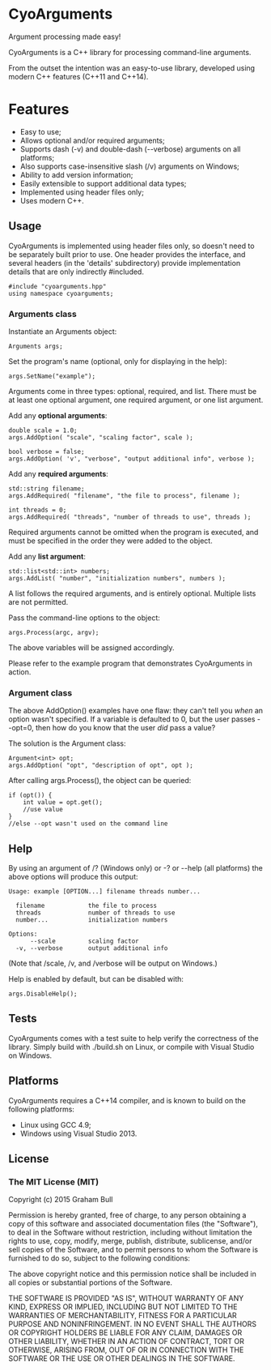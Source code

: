 # CyoArguments

Argument processing made easy!

CyoArguments is a C++ library for processing command-line arguments.

From the outset the intention was an easy-to-use library, developed using modern C++ features (C++11 and C++14).

# Features

* Easy to use;
* Allows optional and/or required arguments;
* Supports dash (-v) and double-dash (--verbose) arguments on all platforms;
* Also supports case-insensitive slash (/v) arguments on Windows;
* Ability to add version information;
* Easily extensible to support additional data types;
* Implemented using header files only;
* Uses modern C++.

## Usage

CyoArguments is implemented using header files only, so doesn't need to be separately built prior to use. One header provides the interface, and several headers (in the 'details' subdirectory) provide implementation details that are only indirectly #included.

    #include "cyoarguments.hpp"
    using namespace cyoarguments;

### Arguments class

Instantiate an Arguments object:

    Arguments args;

Set the program's name (optional, only for displaying in the help):

    args.SetName("example"); 

Arguments come in three types: optional, required, and list. There must be at least one optional argument, one required argument, or one list argument.

Add any **optional arguments**:

    double scale = 1.0;
    args.AddOption( "scale", "scaling factor", scale );

    bool verbose = false;
    args.AddOption( 'v', "verbose", "output additional info", verbose );

Add any **required arguments**:

    std::string filename;
    args.AddRequired( "filename", "the file to process", filename );

    int threads = 0;
    args.AddRequired( "threads", "number of threads to use", threads );

Required arguments cannot be omitted when the program is executed, and must be specified in the order they were added to the object.

Add any **list argument**:

    std::list<std::int> numbers;
    args.AddList( "number", "initialization numbers", numbers );

A list follows the required arguments, and is entirely optional. Multiple lists are not permitted. 

Pass the command-line options to the object:

    args.Process(argc, argv);

The above variables will be assigned accordingly.

Please refer to the example program that demonstrates CyoArguments in action.

### Argument class

The above AddOption() examples have one flaw: they can't tell you *when* an option wasn't specified. If a variable is defaulted to 0, but the user passes --opt=0, then how do you know that the user *did* pass a value?

The solution is the Argument class:

	Argument<int> opt;
	args.AddOption( "opt", "description of opt", opt );

After calling args.Process(), the object can be queried:

	if (opt()) {
		int value = opt.get();
		//use value
	}
	//else --opt wasn't used on the command line

## Help

By using an argument of /? (Windows only) or -? or --help (all platforms) the above options will produce this output:

    Usage: example [OPTION...] filename threads number...
    
      filename            the file to process
      threads             number of threads to use
      number...           initialization numbers
    
    Options:
          --scale         scaling factor
      -v, --verbose       output additional info

(Note that /scale, /v, and /verbose will be output on Windows.)

Help is enabled by default, but can be disabled with:

    args.DisableHelp();

## Tests

CyoArguments comes with a test suite to help verify the correctness of the library. Simply build with ./build.sh on Linux, or compile with Visual Studio on Windows.

## Platforms

CyoArguments requires a C++14 compiler, and is known to build on the following platforms:

* Linux using GCC 4.9;
* Windows using Visual Studio 2013.

## License

### The MIT License (MIT)

Copyright (c) 2015 Graham Bull

Permission is hereby granted, free of charge, to any person obtaining a copy
of this software and associated documentation files (the "Software"), to deal
in the Software without restriction, including without limitation the rights
to use, copy, modify, merge, publish, distribute, sublicense, and/or sell
copies of the Software, and to permit persons to whom the Software is
furnished to do so, subject to the following conditions:

The above copyright notice and this permission notice shall be included in all
copies or substantial portions of the Software.

THE SOFTWARE IS PROVIDED "AS IS", WITHOUT WARRANTY OF ANY KIND, EXPRESS OR
IMPLIED, INCLUDING BUT NOT LIMITED TO THE WARRANTIES OF MERCHANTABILITY,
FITNESS FOR A PARTICULAR PURPOSE AND NONINFRINGEMENT. IN NO EVENT SHALL THE
AUTHORS OR COPYRIGHT HOLDERS BE LIABLE FOR ANY CLAIM, DAMAGES OR OTHER
LIABILITY, WHETHER IN AN ACTION OF CONTRACT, TORT OR OTHERWISE, ARISING FROM,
OUT OF OR IN CONNECTION WITH THE SOFTWARE OR THE USE OR OTHER DEALINGS IN THE
SOFTWARE.